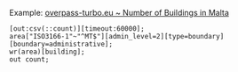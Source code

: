 Example: [overpass-turbo.eu ~ Number of Buildings in Malta](https://overpass-turbo.eu/s/14We)

```
[out:csv(::count)][timeout:60000];
area["ISO3166-1"~"^MT$"][admin_level=2][type=boundary][boundary=administrative];
wr(area)[building];
out count;
```

